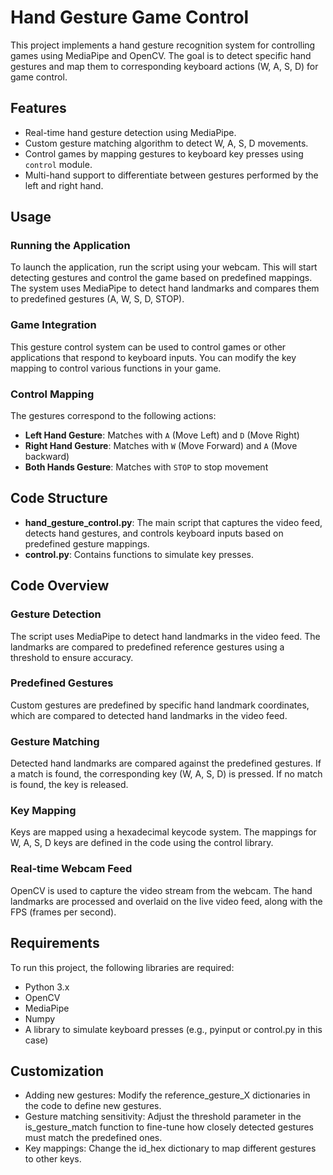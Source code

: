 # Hand Gesture Game Control

This project implements a hand gesture recognition system for controlling games using MediaPipe and OpenCV. The goal is to detect specific hand gestures and map them to corresponding keyboard actions (W, A, S, D) for game control.

## Features
- Real-time hand gesture detection using MediaPipe.
- Custom gesture matching algorithm to detect W, A, S, D movements.
- Control games by mapping gestures to keyboard key presses using `control` module.
- Multi-hand support to differentiate between gestures performed by the left and right hand.

## Usage

### Running the Application

To launch the application, run the script using your webcam. This will start detecting gestures and control the game based on predefined mappings. The system uses MediaPipe to detect hand landmarks and compares them to predefined gestures (A, W, S, D, STOP).

### Game Integration

This gesture control system can be used to control games or other applications that respond to keyboard inputs. You can modify the key mapping to control various functions in your game.

### Control Mapping

The gestures correspond to the following actions:

- **Left Hand Gesture**: Matches with `A` (Move Left) and  `D` (Move Right)
- **Right Hand Gesture**: Matches with `W` (Move Forward) and  `A` (Move backward)
- **Both Hands Gesture**: Matches with `STOP` to stop movement

## Code Structure

- **hand_gesture_control.py**: The main script that captures the video feed, detects hand gestures, and controls keyboard inputs based on predefined gesture mappings.
- **control.py**: Contains functions to simulate key presses.

## Code Overview

### Gesture Detection

The script uses MediaPipe to detect hand landmarks in the video feed. The landmarks are compared to predefined reference gestures using a threshold to ensure accuracy.

### Predefined Gestures
Custom gestures are predefined by specific hand landmark coordinates, which are compared to detected hand landmarks in the video feed.

### Gesture Matching
Detected hand landmarks are compared against the predefined gestures. If a match is found, the corresponding key (W, A, S, D) is pressed. If no match is found, the key is released.

### Key Mapping
Keys are mapped using a hexadecimal keycode system. The mappings for W, A, S, D keys are defined in the code using the control library.

### Real-time Webcam Feed
OpenCV is used to capture the video stream from the webcam. The hand landmarks are processed and overlaid on the live video feed, along with the FPS (frames per second).


## Requirements
To run this project, the following libraries are required:

- Python 3.x
- OpenCV
- MediaPipe
- Numpy
- A library to simulate keyboard presses (e.g., pyinput or control.py in this case)

## Customization
- Adding new gestures: Modify the reference_gesture_X dictionaries in the code to define new gestures.
- Gesture matching sensitivity: Adjust the threshold parameter in the is_gesture_match function to fine-tune how closely detected gestures must match the predefined ones.
- Key mappings: Change the id_hex dictionary to map different gestures to other keys.
